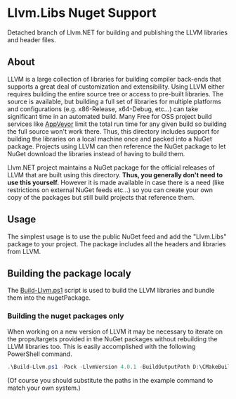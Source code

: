 # Llvm.Libs Nuget Support
Detached branch of Llvm.NET for building and publishing the LLVM libraries and
header files.

## About
LLVM is a large collection of libraries for building compiler back-ends that
supports a great deal of customization and extensibility. Using LLVM either
requires building the entire source tree or access to pre-built libraries.
The source is available, but building a full set of libraries for multiple
platforms and configurations (e.g. x86-Release, x64-Debug, etc...) can take
significant time in an automated build. Many Free for OSS project build services
like [AppVeyor](http://AppVeyor.com) limit the total run time for any given build
so building the full source won't work there. Thus, this directory includes support
for building the libraries on a local machine once and packed into a NuGet package.
Projects using LLVM can then reference the NuGet package to let NuGet download the
libraries instead of having to build them.

Llvm.NET project maintains a NuGet package for the official releases of LLVM that
are built using this directory. **Thus, you generally don't need to use this yourself.**
However it is made available in case there is a need (like restrictions on external
NuGet feeds etc...) so you can create your own copy of the packages but still build
projects that reference them.

## Usage
The simplest usage is to use the public NuGet feed and add the "Llvm.Libs" package
to your project. The package includes all the headers and libraries from LLVM.

## Building the package localy
The [Build-Llvm.ps1](Build-Llvm.md) script is used to build the LLVM libraries and
bundle them into the nugetPackage.

### Building the nuget packages only
When working on a new version of LLVM it may be necessary to iterate on the props/targets
provided in the NuGet packages without rebuilding the LLVM libraries too. This is easily
accomplished with the following PowerShell command.

```PowerShell
.\Build-Llvm.ps1 -Pack -LlvmVersion 4.0.1 -BuildOutputPath D:\CMakeBuild\LLVM\4.0.1 -LlvmRoot D:\LLVM\4.0.1 
```
 (Of course you should substitute the paths in the example command to match your own system.)

